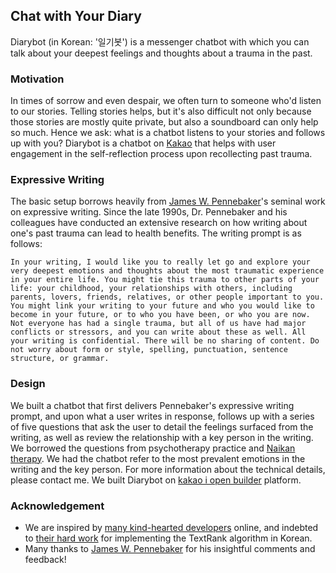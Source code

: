 ## Chat with Your Diary

Diarybot (in Korean: '일기봇') is a messenger chatbot with which you can talk about your deepest feelings and thoughts about a trauma in the past.

### Motivation
In times of sorrow and even despair, we often turn to someone who'd listen to our stories. Telling stories helps, but it's also difficult not only because those stories are mostly quite private, but also a soundboard can only help so much. Hence we ask: what is a chatbot listens to your stories and follows up with you? Diarybot is a chatbot on [Kakao](www.kakao.com) that helps with user engagement in the self-reflection process upon recollecting past trauma. 

### Expressive Writing
The basic setup borrows heavily from [James W. Pennebaker](https://liberalarts.utexas.edu/psychology/faculty/pennebak)'s seminal work on expressive writing. Since the late 1990s, Dr. Pennebaker and his colleagues have conducted an extensive research on how writing about one's past trauma can lead to health benefits. The writing prompt is as follows:
```
In your writing, I would like you to really let go and explore your very deepest emotions and thoughts about the most traumatic experience in your entire life. You might tie this trauma to other parts of your life: your childhood, your relationships with others, including parents, lovers, friends, relatives, or other people important to you. You might link your writing to your future and who you would like to become in your future, or to who you have been, or who you are now. Not everyone has had a single trauma, but all of us have had major conflicts or stressors, and you can write about these as well. All your writing is confidential. There will be no sharing of content. Do not worry about form or style, spelling, punctuation, sentence structure, or grammar.
```

### Design
We built a chatbot that first delivers Pennebaker's expressive writing prompt, and upon what a user writes in response, follows up with a series of five questions that ask the user to detail the feelings surfaced from the writing, as well as review the relationship with a key person in the writing. We borrowed the questions from psychotherapy practice and [Naikan therapy](https://tricycle.org/magazine/naikan-therapy/). We had the chatbot refer to the most prevalent emotions in the writing and the key person. For more information about the technical details, please contact me. We built Diarybot on [kakao i open builder](i.kakao.com) platform. 

### Acknowledgement
* We are inspired by [many kind-hearted developers](https://lovit.github.io/nlp/2019/04/30/textrank/) online, and indebted to [their hard work](https://bab2min.tistory.com/570) for implementing the TextRank algorithm in Korean.
* Many thanks to [James W. Pennebaker](https://liberalarts.utexas.edu/psychology/faculty/pennebak) for his insightful comments and feedback!
